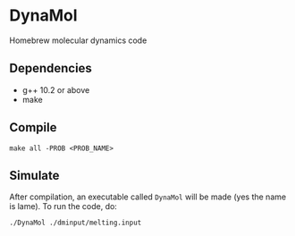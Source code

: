 # DynaMol
Homebrew molecular dynamics code

## Dependencies
- g++ 10.2 or above
- make

## Compile

    make all -PROB <PROB_NAME>

## Simulate 
After compilation, an executable called `DynaMol` will be made (yes the name is lame). To run the code, do:

    ./DynaMol ./dminput/melting.input
